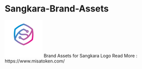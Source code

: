 # Sangkara-Brand-Assets
<img src="/sangkara-for-dark-background-120x120.png" alt="misa" width="120px">
Brand Assets for Sangkara Logo
Read More : https://www.misatoken.com/
